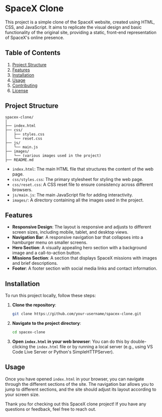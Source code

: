 # SpaceX Clone

This project is a simple clone of the SpaceX website, created using HTML, CSS, and JavaScript. It aims to replicate the visual design and basic functionality of the original site, providing a static, front-end representation of SpaceX's online presence.

## Table of Contents
1. [Project Structure](#project-structure)
2. [Features](#features)
3. [Installation](#installation)
4. [Usage](#usage)
5. [Contributing](#contributing)
6. [License](#license)

## Project Structure

```
spacex-clone/
│
├── index.html
├── css/
│   ├── styles.css
│   └── reset.css
├── js/
│   └── main.js
├── images/
│   └── (various images used in the project)
├── README.md

```

- `index.html`: The main HTML file that structures the content of the web page.
- `css/styles.css`: The primary stylesheet for styling the web page.
- `css/reset.css`: A CSS reset file to ensure consistency across different browsers.
- `js/main.js`: The main JavaScript file for adding interactivity.
- `images/`: A directory containing all the images used in the project.

## Features

- **Responsive Design**: The layout is responsive and adjusts to different screen sizes, including mobile, tablet, and desktop views.
- **Navigation Bar**: A responsive navigation bar that collapses into a hamburger menu on smaller screens.
- **Hero Section**: A visually appealing hero section with a background image and a call-to-action button.
- **Missions Section**: A section that displays SpaceX missions with images and brief descriptions.
- **Footer**: A footer section with social media links and contact information.

## Installation

To run this project locally, follow these steps:

1. **Clone the repository**:
    ```bash
    git clone https://github.com/your-username/spacex-clone.git
    ```

2. **Navigate to the project directory**:
    ```bash
    cd spacex-clone
    ```

3. **Open `index.html` in your web browser**:
    You can do this by double-clicking the `index.html` file or by running a local server (e.g., using VS Code Live Server or Python's SimpleHTTPServer).

## Usage

Once you have opened `index.html` in your browser, you can navigate through the different sections of the site. The navigation bar allows you to jump to different sections, and the site should adjust its layout according to your screen size.


Thank you for checking out this SpaceX clone project! If you have any questions or feedback, feel free to reach out.
